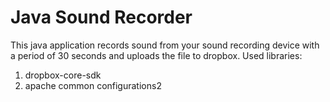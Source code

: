 # Java Sound Recorder

This java application records sound from your sound recording device with a period of 30 seconds and uploads the file to dropbox.
Used libraries:
1. dropbox-core-sdk
2. apache common configurations2
